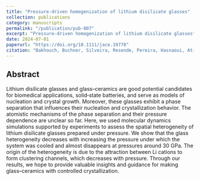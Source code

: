 ```yaml
---
title: "Pressure‐driven homogenization of lithium disilicate glasses"
collection: publications
category: manuscripts
permalink: "/publication/pub-007"
excerpt: "Pressure‐driven homogenization of lithium disilicate glasses"
date: 2024-07-01
paperurl: "https://doi.org/10.1111/jace.19778"
citation: "Bakhouch, Buchner, Silveira, Resende, Pereira, Hasnaoui, Atila. \"Pressure‐driven homogenization of lithium disilicate glasses.\" <i>Journal of the American Ceramic Society</i>. 107(7) (2024)."
---
```

## Abstract
Lithium disilicate glasses and glass–ceramics are good potential candidates for biomedical applications, solid‐state batteries, and serve as models of nucleation and crystal growth. Moreover, these glasses exhibit a phase separation that influences their nucleation and crystallization behavior. The atomistic mechanisms of the phase separation and their pressure dependence are unclear so far. Here, we used molecular dynamics simulations supported by experiments to assess the spatial heterogeneity of lithium disilicate glasses prepared under pressure. We show that the glass heterogeneity decreases with increasing the pressure under which the system was cooled and almost disappears at pressures around 30 GPa. The origin of the heterogeneity is due to the attraction between Li cations to form clustering channels, which decreases with pressure. Through our results, we hope to provide valuable insights and guidance for making glass–ceramics with controlled crystallization.

